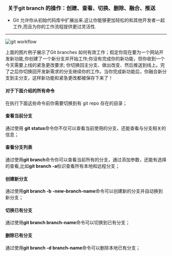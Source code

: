 ### &nbsp; 关于git branch 的操作：创建、查看、切换、删除、融合、推送

* Git 允许你从初始代码库中扩展出来.这让你能够更加轻松的和其他开发者一起工作,而且为你的工作流程提供更过灵活性.

---
![git workflow](https://www.nobledesktop.com/image/gitresources/git-branches-merge.png "git workflow")

上面的图片例子展示了Git branches 如何有效工作；假定你现在要为一个网站开发新功能,你创建了一个新分支并开始工作;你没有完成你的新功能，但你收到一个今天需要上线的紧急更改要求; 你切换回主分支、做出改变、然后推送到线上。完了之后你切换回开发新需求的分支继续你的工作。当你完成新功能后，你融合新分支到主分支，这样新功能和紧急更改都被保存下来了！

#### 对于下面介绍的所有命令
在执行下面这些命令前你需要切换到有 git repo 存在的目录；

#### 查看当前分支
通过使用 **git status**命令你不仅可以查看当前使用的分支，还能查看与分支相关的信息；

#### 查看分支列表
通过使用**git branch**命令你可以查看当前所有的分支，通过添加参数，还能有选择的查看,比如**git branch -a**标识查看所有本地和远程分支；

#### 创建新分支
通过使用**git branch -b -new-branch-name**命令可以创建新的分支并自动换到新分支；

#### 切换已有分支
通过使用**git branch branch-name**命令可以切换到已有分支；

#### 删除已有分支
通过使用**git branch -d branch-name**命令可以删除本地已有分支；
